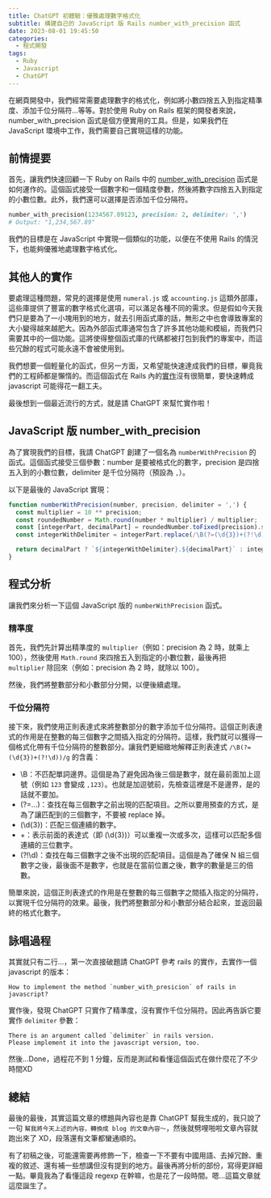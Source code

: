 ```yaml
---
title: ChatGPT 初體驗：優雅處理數字格式化
subtitle: 構建自己的 JavaScript 版 Rails number_with_precision 函式
date: 2023-08-01 19:45:50
categories:
  - 程式開發
tags:
  - Ruby
  - Javascript
  - ChatGPT
---
```


在網頁開發中，我們經常需要處理數字的格式化，例如將小數四捨五入到指定精準度、添加千位分隔符...等等。對於使用 Ruby on Rails 框架的開發者來說，number_with_precision 函式是個方便實用的工具。但是，如果我們在 JavaScript 環境中工作，我們需要自己實現這樣的功能。


## 前情提要

首先，讓我們快速回顧一下 Ruby on Rails 中的 [number_with_precision](https://apidock.com/rails/v6.1.3.1/ActionView/Helpers/NumberHelper/number_with_precision) 函式是如何運作的。這個函式接受一個數字和一個精度參數，然後將數字四捨五入到指定的小數位數。此外，我們還可以選擇是否添加千位分隔符。

```rb
number_with_precision(1234567.89123, precision: 2, delimiter: ',')
# Output: "1,234,567.89"
```

我們的目標是在 JavaScript 中實現一個類似的功能，以便在不使用 Rails 的情況下，也能夠優雅地處理數字格式化。


## 其他人的實作

要處理這種問題，常見的選擇是使用 `numeral.js` 或 `accounting.js` 這類外部庫，這些庫提供了豐富的數字格式化選項，可以滿足各種不同的需求。但是假如今天我們只是要為了一小塊用到的地方，就去引用函式庫的話，無形之中也會導致專案的大小變得越來越肥大。因為外部函式庫通常包含了許多其他功能和模組，而我們只需要其中的一個功能。這將使得整個函式庫的代碼都被打包到我們的專案中，而這些冗餘的程式可能永遠不會被使用到。

我們想要一個輕量化的函式，但另一方面，又希望能快速達成我們的目標，畢竟我們的工程師都是懶惰的。而這個函式在 Rails 內的[實作](https://apidock.com/rails/v5.2.3/ActiveSupport/NumberHelper/NumberToRoundedConverter/convert)沒有很簡單，要快速轉成 javascript 可能得花一翻工夫。

最後想到一個最近流行的方式，就是請 ChatGPT 來幫忙實作啦！


## JavaScript 版 number_with_precision

為了實現我們的目標，我請 ChatGPT 創建了一個名為 `numberWithPrecision` 的函式。這個函式接受三個參數：number 是要被格式化的數字，precision 是四捨五入到的小數位數，delimiter 是千位分隔符（預設為 `,`）。

以下是最後的 JavaScript 實現：

```js
function numberWithPrecision(number, precision, delimiter = ',') {
  const multiplier = 10 ** precision;
  const roundedNumber = Math.round(number * multiplier) / multiplier;
  const [integerPart, decimalPart] = roundedNumber.toFixed(precision).split('.');
  const integerWithDelimiter = integerPart.replace(/\B(?=(\d{3})+(?!\d))/g, delimiter);

  return decimalPart ? `${integerWithDelimiter}.${decimalPart}` : integerWithDelimiter;
}
```

## 程式分析

讓我們來分析一下這個 JavaScript 版的 `numberWithPrecision` 函式。

### 精準度

首先，我們先計算出精準度的 `multiplier`（例如：precision 為 2 時，就乘上 100），然後使用 `Math.round` 來四捨五入到指定的小數位數，最後再把 `multiplier` 除回來（例如：precision 為 2 時，就除以 100）。

然後，我們將整數部分和小數部分分開，以便後續處理。

### 千位分隔符

接下來，我們使用正則表達式來將整數部分的數字添加千位分隔符。這個正則表達式的作用是在整數的每三個數字之間插入指定的分隔符。這樣，我們就可以獲得一個格式化帶有千位分隔符的整數部分。讓我們更細緻地解釋正則表達式 `/\B(?=(\d{3})+(?!\d))/g` 的含義：

- \B：不匹配單詞邊界。這個是為了避免因為後三個是數字，就在最前面加上逗號（例如 `123` 會變成 `,123`）。也就是加逗號前，先檢查這裡是不是邊界，是的話就不要加。
- (?=...)：查找在每三個數字之前出現的匹配項目。之所以要用預查的方式，是為了讓匹配到的三個數字，不要被 replace 掉。
- (\d{3})：匹配三個連續的數字。
- +：表示前面的表達式（即 (\d{3})）可以重複一次或多次，這樣可以匹配多個連續的三位數字。
- (?!\d)：查找在每三個數字之後不出現的匹配項目。這個是為了確保 N 組三個數字之後，最後面不是數字，也就是在當前位置之後，數字的數量是三的倍數。

簡單來說，這個正則表達式的作用是在整數的每三個數字之間插入指定的分隔符，以實現千位分隔符的效果。最後，我們將整數部分和小數部分結合起來，並返回最終的格式化數字。


## 詠唱過程

其實就只有二行...，第一次直接破題請 ChatGPT 參考 rails 的實作，去實作一個 javascript 的版本：

```
How to implement the method `number_with_presicion` of rails in javascript?
```

實作後，發現 ChatGPT 只實作了精準度，沒有實作千位分隔符。因此再告訴它要實作 `delimiter` 參數：

```
There is an argument called `delimiter` in rails version.
Please implement it into the javascript version, too.
```

然後...Done，過程花不到 1 分鐘，反而是測試和看懂這個函式在做什麼花了不少時間XD

## 總結

最後的最後，其實這篇文章的標題與內容也是靠 ChatGPT 幫我生成的，我只說了一句 `幫我將今天上述的內容，轉換成 blog 的文章內容～`，然後就劈哩啪啦文章內容就跑出來了 XD，段落還有文筆都蠻通順的。

有了初稿之後，可能還需要再修飾一下，檢查一下不要有中國用語、去掉冗餘、重複的敘述、還有補一些想講但沒有提到的地方。最後再將分析的部份，寫得更詳細一點。畢竟我為了看懂這段 regexp 在幹嘛，也是花了一段時間。嗯...這篇文章就這麼誕生了。

